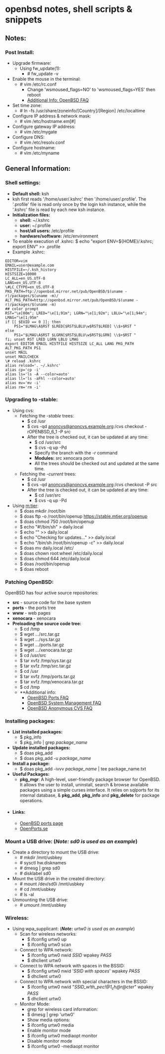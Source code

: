 # openbsd notes, shell scripts & snippets

## Notes:
### Post Install:
* Upgrade firmware:
  * Using fw_update(1):
    * \# fw_update -v
* Enable the mouse in the terminal:
  * \# vim /etc/rc.conf
    * Change 'wsmoused_flags=NO' to 'wsmoused_flags=YES' then reboot
	* [Additional Info: OpenBSD FAQ](https://www.openbsd.org/faq/faq7.html)
* Set time zone:
  * \# ln -fs /usr/share/zoneinfo/[Country]/[Region] /etc/localtime
* Configure IP address & network mask:
  * \# vim /etc/hostname.em[#]
* Configure gateway IP address:
  * \# vim /etc/mygate
* Configure DNS:
  * \# vim /etc/resolv.conf
* Configure hostname:
  * \# vim /etc/myname
## General Information:
### Shell settings:
  * **Default shell:** ksh
  * ksh first reads '/home/user/.kshrc' then '/home/user/.profile'. The '.profile' file is read only once by the login ksh instance, while the '.kshrc' file is read by each new ksh instance.
  * **Initialization files:**
    * **shell:** ~/.kshrc
	* **user:** ~/.profile
	* **host/all users:** /etc/profile
	* **hardware/software:** /etc/environment
  * To enable execution of .kshrc: \$ echo "export ENV=${HOME}/.kshrc; export ENV" >> .profile
  * Example .kshrc:
```Shell
EDITOR=vim
EMAIL=user@example.com
HISTFILE=~/.ksh_history
HISTSIZE=10000
LC_ALL=en_US.UTF-8
LANG=en_US.UTF-8
\#LC_CTYPE=en_US.UTF-8
PKG_PATH=ftp://openbsd.mirror.net/pub/OpenBSD/$(uname -r)/packages/$(uname -m)/
ALT_PKG_PATH=http://openbsd.mirror.net/pub/OpenBSD/$(uname -r)/packages/$(uname -m)
## color prompt
RST="\e[00m"; LRED="\e[1;91m"; LGRN="\e[1;92m"; LBLU="\e[1;94m"; LMAG="\e[1;95m"
if [[ $EUID == 0 ]]; then
    PS1="$LMAG\A$RST $LRED[$RST$LBLU\w$RST$LRED] \\$>$RST "
else
    PS1="$LMAG\A$RST $LGRN[$RST$LBLU\w$RST$LGRN] \\$>$RST "
fi; unset RST LRED LGRN LBLU LMAG
export EDITOR EMAIL HISTFILE HISTSIZE LC_ALL LANG PKG_PATH ALT_PKG_PATH PS1
unset MAIL
unset MAILCHECK
\# reload .kshrc
alias reload='. ~/.kshrc'
alias cp='cp -i'
alias ls='ls -A --color=auto'
alias ll='ls -aFhl --color=auto'
alias mv='mv -i'
alias rm='rm -i'
```
### Upgrading to -stable:
  * Using cvs:
    * Fetching the *-stable* trees:
	  * \$ cd /usr
	  * \$ cvs -qd anoncvs@anoncvs.example.org:/cvs checkout -rOPENBSD_6_1 -P src
	  * After the tree is checked out, it can be updated at any time:
	    * \$ cd /usr/src
	    * \$ cvs -q up -Pd
	    * Specify the branch with the *-r* command
	    * **Modules:** src xenocara ports
	    * All the trees should be checked out and updated at the same time.
	* Fetching the *-current* trees:
	  * \$ cd /usr
	  * \$ cvs -qd anoncvs@anoncvs.example.org:/cvs checkout -P src
	  * After the tree is checked out, it can be updated at any time:
	    * \$ cd /usr/src
		* \$ cvs -q up -Pd
  * Using [m:tier](https://www.mtier.org):
    * \$ doas mkdir /root/bin
	* \$ doas ftp -o /root/bin/openup https://stable.mtier.org/openup
	* \$ doas chmod 750 /root/bin/openup
	* \$ echo "#!/bin/sh" > daily.local
	* \$ echo "" >> daily.local
	* \$ echo "Checking for updates..." >> daily.local
	* \$ echo "/bin/sh /root/bin/openup -c" >> daily.local
	* \$ doas mv daily.local /etc/
	* \$ doas chown root:wheel /etc/daily.local
	* \$ doas chmod 644 /etc/daily.local
	* \$ doas /root/bin/openup
	* \$ doas reboot

### Patching OpenBSD:
OpenBSD has four active source repositories:
  * **src** - source code for the base system
  * **ports** - the ports tree
  * **www** - web pages
  * **xenocara** - xenocara
  * **Preloading the source code tree:**
    * \$ cd /tmp
    * \$ wget .../src.tar.gz
    * \$ wget .../sys.tar.gz
    * \$ wget .../ports.tar.gz
    * \$ wget .../xenocara.tar.gz
    * \$ cd /usr/src
    * \$ tar xvfz /tmp/sys.tar.gz
    * \$ tar xvfz /tmp/src.tar.gz
    * \$ cd /usr
    * \$ tar xvfz /tmp/ports.tar.gz
    * \$ tar xvfz /tmp/xenocara.tar.gz
    * \$ cd /tmp
    * **Additional info:
      * [OpenBSD Ports FAQ](https://www.openbsd.org/faq/ports/)
      * [OpenBSD System Management FAQ](https://www.openbsd.org/faq/faq10.html)
      * [OpenBSD Anonymous CVS FAQ](https://www.openbsd.org/anoncvs.html)

### Installing packages:
  * **List installed packages:**
    * \$ pkg_info
	* \$ pkg_info | grep *package_name*
  * **Update installed packages:**
    * \$ doas pkg_add
	* \$ doas pkg_add -u *package_name*
  * **Install a package:**
    * \$ doas pkg_add -ivvv *package_name* | tee package_name.txt
  * **Useful Packages:**
    * **pkg_mgr**: A high-level, user-friendly package browser for OpenBSD. It allows the user to install, uninstall, search & browse available packages using a simple curses interface. It relies on sqlports for its internal database, & **pkg_add**, **pkg_info** and **pkg_delete** for package operations.
  * #### Links:
    * [OpenBSD ports page](https://www.openbsd.org/faq/faq15.html)
	* [OpenPorts.se](http://openports.se)

### Mount a USB drive: (_**Note:** sd0 is used as an example_)
  * Create a directory to mount the USB drive:
    * \# mkdir /mnt/usbkey
	* \# sysctl hw.disknames
	* \# dmesg | grep sd0
	* \# disklabel sd0
  * Mount the USB drive in the created directory:
    * \# mount /dev/sd0i /mnt/usbkey
	* \# cd /mnt/usbkey
	* \# ls -al
  * Unmounting the USB drive:
    * \# umount /mnt/usbkey
### Wireless:
  * Using wpa_supplicant: (_**Note:** urtw0 is used as an example_)
    * Scan for wireless networks:
	  * \$ ifconfig urtw0 up
	  * \$ ifconfig urtw0 scan
	* Connect to WPA network:
	  * \$ ifconfig urtw0 nwid *SSID* wpakey *PASS*
	  * \$ dhclient urtw0
	* Connect to WPA network with spaces in the BSSID:
	  * \$ ifconfig urtw0 nwid '*SSID with spaces*' wpakey *PASS*
	  * \$ dhclient urtw0
	* Connect to WPA network with special characters in the BSSID:
	  * \$ ifconfig urtw0 nwid "*SSID_w!th_$pec!@1_ch@r@cter$*" wpakey *PASS*
	  * \$ dhclient urtw0
	* Monitor Mode:
	  * grep for wireless card information:
	  * \$ dmesg | grep 'urtw0'
	  * Show media options:
	  * \$ ifconfig urtw0 media
      * Enable monitor mode
	  * \$ ifconfig urtw0 mediaopt monitor
	  * Disable monitor mode
	  * \$ ifconfig urtw0 -mediaopt monitor

